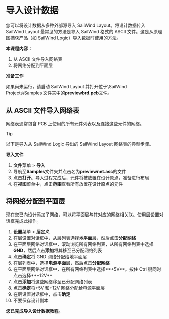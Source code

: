 # 导入设计数据

您可以将设计数据从多种外部源导入 SailWind Layout。将设计数据传入 SailWind Layout 最常见的方法是导入 SailWind 格式的 ASCII 文件。这是从原理图捕获产品（如 SailWind Logic）导入数据时使用的方法。

**本课程内容：**

1. 从 ASCII 文件导入网络表
2. 将网络分配到平面层

**准备工作**

如果尚未运行，请启动 SailWind Layout 并打开位于\SailWind Projects\Samples 文件夹中的**previewbrd.pcb**文件。

## 从 ASCII 文件导入网络表

网络表通常包含 PCB 上使用的所有元件列表以及连接这些元件的网络。

> [!TIP]
 以下是导入从 SailWind Logic 导出的 SailWind Layout 网络表的典型步骤。

**导入文件**

1. **文件**菜单 > **导入**
2. 导航至**Samples**文件夹并点击名为**previewnet.asc**的文件
3. 点击**打开**。导入过程完成后，元件将被放置在设计原点，准备进行布局
4. 在**视图**菜单中，点击**范围**查看所有放置在设计原点的元件

## 将网络分配到平面层

现在您已向设计添加了网络，可以将平面层与其对应的网络相关联。使用层设置对话框完成此操作。

1. **设置**菜单 > **层定义**
2. 在层设置对话框中，从层列表选择**地平面**层，然后点击**分配网络**
3. 在平面层网络对话框中，滚动浏览所有网络列表，从所有网络列表中选择**GND**，然后点击**添加**将其移至已分配网络列表
4. 点击**确定**将 GND 网络分配给地平面层
5. 在层列表中，选择**电源平面**层，然后点击**分配网络**
6. 在平面层网络对话框中，在所有网络列表中选择**+5V**。按住 Ctrl 键同时点击选择**+12V**
7. 点击**添加**将这些网络移至已分配网络列表
8. 点击**确定**将+5V 和+12V 网络分配给电源平面层
9. 在层设置对话框中，点击**确定**
10. 不要保存设计副本

**您已完成导入设计数据教程。**